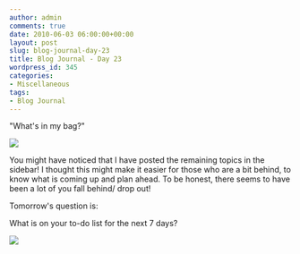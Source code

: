 ```yaml
---
author: admin
comments: true
date: 2010-06-03 06:00:00+00:00
layout: post
slug: blog-journal-day-23
title: Blog Journal - Day 23
wordpress_id: 345
categories:
- Miscellaneous
tags:
- Blog Journal
---
```


"What's in my bag?"

  


[![](http://farm5.static.flickr.com/4042/4664480962_c718b2dd22_b.jpg)](http://farm5.static.flickr.com/4042/4664480962_c718b2dd22_b.jpg)

  


You might have noticed that I have posted the remaining topics in the sidebar!  I thought this might make it easier for those who are a bit behind, to know what is coming up and plan ahead.  To be honest, there seems to have been a lot of you fall behind/ drop out!

  


Tomorrow's question is:

What is on your to-do list for the next 7 days?

![](https://blogger.googleusercontent.com/tracker/251139911615938991-1902043188382811771?l=www.outmumbered.com)
